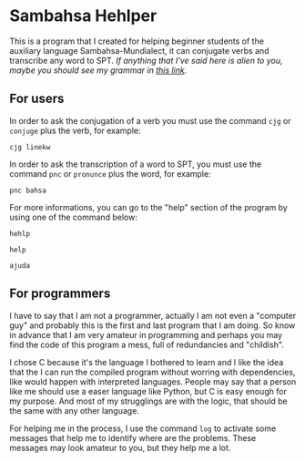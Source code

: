 # Sambahsa Hehlper

This is a program that I created for helping beginner students of the auxiliary language Sambahsa-Mundialect, it can conjugate verbs and transcribe any word to SPT. *If anything that I've said here is alien to you, maybe you should see my grammar in [this link](https://github.com/hmslima/sambahsacompletegrammar).*

## For users

In order to ask the conjugation of a verb you must use the command `cjg` or `conjuge` plus the verb, for example:

`cjg linekw`

In order to ask the transcription of a word to SPT, you must use the command `pnc` or `pronunce` plus the word, for example:

`pnc bahsa`

For more informations, you can go to the "help" section of the program by using one of the command below:

`hehlp`

`help`

`ajuda`

## For programmers

I have to say that I am not a programmer, actually I am not even a "computer guy" and probably this is the first and last program that I am doing. So know in advance that I am very amateur in programming and perhaps you may find the code of this program a mess, full of redundancies and "childish".

I chose C because it's the language I bothered to learn and I like the idea that the I can run the compiled program without worring with dependencies, like would happen with interpreted languages. People may say that a person like me should use a easer language like Python, but C is easy enough for my purpose. And most of my strugglings are with the logic, that should be the same with any other language.

For helping me in the process, I use the command `log` to activate some messages that help me to identify where are the problems. These messages may look amateur to you, but they help me a lot.
